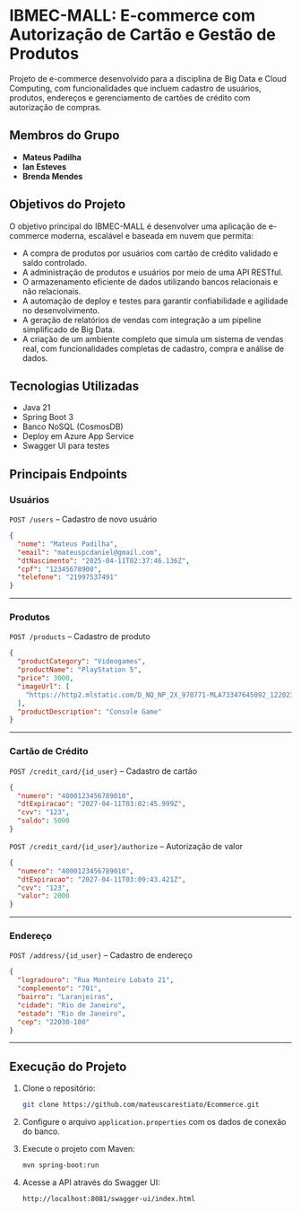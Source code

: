 # IBMEC-MALL: E-commerce com Autorização de Cartão e Gestão de Produtos

Projeto de e-commerce desenvolvido para a disciplina de Big Data e Cloud Computing, com funcionalidades que incluem cadastro de usuários, produtos, endereços e gerenciamento de cartões de crédito com autorização de compras.

## Membros do Grupo
- **Mateus Padilha**  
- **Ian Esteves**  
- **Brenda Mendes**

## Objetivos do Projeto

O objetivo principal do IBMEC-MALL é desenvolver uma aplicação de e-commerce moderna, escalável e baseada em nuvem que permita:

- A compra de produtos por usuários com cartão de crédito validado e saldo controlado.
- A administração de produtos e usuários por meio de uma API RESTful.
- O armazenamento eficiente de dados utilizando bancos relacionais e não relacionais.
- A automação de deploy e testes para garantir confiabilidade e agilidade no desenvolvimento.
- A geração de relatórios de vendas com integração a um pipeline simplificado de Big Data.
- A criação de um ambiente completo que simula um sistema de vendas real, com funcionalidades completas de cadastro, compra e análise de dados.

## Tecnologias Utilizadas
- Java 21
- Spring Boot 3
- Banco NoSQL (CosmosDB)
- Deploy em Azure App Service
- Swagger UI para testes


## Principais Endpoints

### Usuários
`POST /users` – Cadastro de novo usuário  
```json
{
  "nome": "Mateus Padilha",
  "email": "mateuspcdaniel@gmail.com",
  "dtNascimento": "2025-04-11T02:37:46.136Z",
  "cpf": "12345678900",
  "telefone": "21997537491"
}
```

---

### Produtos
`POST /products` – Cadastro de produto  
```json
{
  "productCategory": "Videogames",
  "productName": "PlayStation 5",
  "price": 3000,
  "imageUrl": [
    "https://http2.mlstatic.com/D_NQ_NP_2X_970771-MLA73347645092_122023-F.webp"
  ],
  "productDescription": "Console Game"
}
```

---

### Cartão de Crédito
`POST /credit_card/{id_user}` – Cadastro de cartão  
```json
{
  "numero": "4000123456789010",
  "dtExpiracao": "2027-04-11T03:02:45.999Z",
  "cvv": "123",
  "saldo": 5000
}
```

`POST /credit_card/{id_user}/authorize` – Autorização de valor  
```json
{
  "numero": "4000123456789010",
  "dtExpiracao": "2027-04-11T03:09:43.421Z",
  "cvv": "123",
  "valor": 2000
}
```

---

### Endereço
`POST /address/{id_user}` – Cadastro de endereço  
```json
{
  "logradouro": "Rua Monteiro Lobato 21",
  "complemento": "701",
  "bairro": "Laranjeiras",
  "cidade": "Rio de Janeiro",
  "estado": "Rio de Janeiro",
  "cep": "22030-100"
}
```

---

## Execução do Projeto

1. Clone o repositório:
   ```bash
   git clone https://github.com/mateuscarestiato/Ecommerce.git
   ```

2. Configure o arquivo `application.properties` com os dados de conexão do banco.

3. Execute o projeto com Maven:
   ```bash
   mvn spring-boot:run
   ```

4. Acesse a API através do Swagger UI:
   ```
   http://localhost:8081/swagger-ui/index.html
   ```



